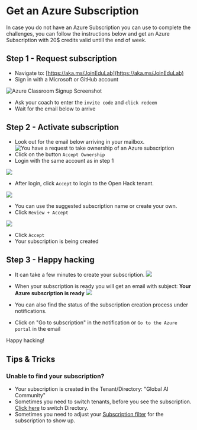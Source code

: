# Get an Azure Subscription

In case you do not have an Azure Subscription you can use to complete the challenges, you can follow the instructions below and get an Azure Subscription with 20$ credits valid untill the end of week.


## Step 1 - Request subscription
- Navigate to: [https://aka.ms/JoinEduLab](https://aka.ms/JoinEduLab)
- Sign in with a Microsoft or GitHub account

![Azure Classroom Signup Screenshot](./public/azure-classroom/001.png)
- Ask your coach to enter the `invite code` and `click redeem`
- Wait for the email below to arrive

## Step 2 - Activate subscription
- Look out for the email below arriving in your mailbox.
![You have a request to take ownership of an Azure subscription](./public/azure-classroom/002.png)
- Click on the button `Accept Ownership`
- Login with the same account as in step 1

![](./public/azure-classroom/003.png)
- After login, click `Accept` to login to the Open Hack tenant.

![](./public/azure-classroom/004.png)
- You can use the suggested subscription name or create your own.
- Click `Review + Accept`

![](./public/azure-classroom/005.png)
- Click `Accept`
- Your subscription is being created

## Step 3 - Happy hacking
- It can take a few minutes to create your subscription.
![](./public/azure-classroom/007.png)

- When your subscription is ready you will get an email with subject: **Your Azure subscription is ready**
![](./public/azure-classroom/006.png)

- You can also find the status of the subscription creation process under notifications.
- Click on "Go to subscription" in the notification or `Go to the Azure portal` in the email

Happy hacking!

## Tips & Tricks

### Unable to find your subscription?
- Your subscription is created in the Tenant/Directory: "Global AI Community"
- Sometimes you need to switch tenants, before you see the subscription. [Click here](https://portal.azure.com/#settings/directory) to switch Directory.
- Sometimes you need to adjust your [Subscription filter](https://portal.azure.com/#view/Microsoft_Azure_Billing/SubscriptionsBladeV2) for the subscription to show up.


